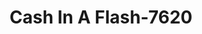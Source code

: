 ---
f_zip-code: 54902
f_state-code: WI
title: Cash In A Flash-7620
f_phone: 920-232-1114
f_city-only: Oshkosh
f_address: 170 N Koeller Street Oshkosh
f_location-unique-id: '7620'
slug: cash-in-a-flash-7620
updated-on: '2024-05-30T13:46:58.046Z'
created-on: '2024-05-30T13:36:59.803Z'
published-on: '2024-05-30T13:54:32.469Z'
f_city-state: cms/city/oshkosh-wi.md
f_company: cms/company/cash-in-a-flash.md
f_state: cms/state/wisconsin.md
layout: '[payday-loan].html'
tags: payday-loan
---